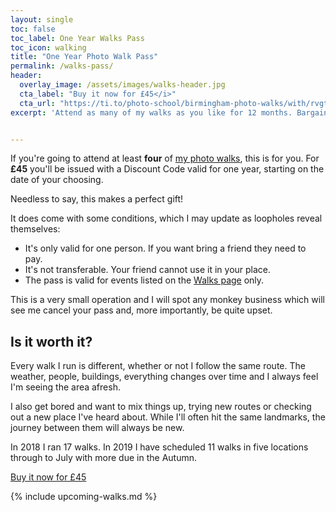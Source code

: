 ```yaml
---
layout: single
toc: false
toc_label: One Year Walks Pass
toc_icon: walking
title: "One Year Photo Walk Pass"
permalink: /walks-pass/
header:
  overlay_image: /assets/images/walks-header.jpg
  cta_label: "Buy it now for £45</i>"
  cta_url: "https://ti.to/photo-school/birmingham-photo-walks/with/rvgtakykxj4"
excerpt: 'Attend as many of my walks as you like for 12 months. Bargain!'


---
```


If you're going to attend at least **four** of [my photo walks](/walks), this is for you. For **£45** you'll be issued with a Discount Code valid for one year, starting on the date of your choosing.

Needless to say, this makes a perfect gift!

It does come with some conditions, which I may update as loopholes reveal themselves:

* It's only valid for one person. If you want bring a friend they need to pay.
* It's not transferable. Your friend cannot use it in your place.
* The pass is valid for events listed on the [Walks page](/walks) only.

This is a very small operation and I will spot any monkey business which will see me cancel your pass and, more importantly, be quite upset.

## Is it worth it?

Every walk I run is different, whether or not I follow the same route. The weather, people, buildings, everything changes over time and I always feel I'm seeing the area afresh.

I also get bored and want to mix things up, trying new routes or checking out a new place I've heard about. While I'll often hit the same landmarks, the journey between them will always be new.

In 2018 I ran 17 walks. In 2019 I have scheduled 11 walks in five locations through to July with more due in the Autumn.

<a href="https://ti.to/photo-school/birmingham-photo-walks/with/rvgtakykxj4" class="btn btn--primary">Buy it now for £45</a>

{% include upcoming-walks.md %}


